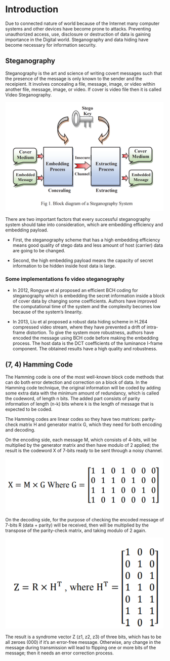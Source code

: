 # Introduction
Due to connected nature of world because of the Internet many computer systems and other devices have become prone to attacks. Preventing unauthorized access, use, disclosure or destruction of data is gaining importance in the Digital world. Steganography and data hiding have become necessary for information security.  


## Steganography
Steganography is the art and science of writing covert messages such that the presence of the message is only known to the sender and the receipient. It involves concealing a file, message, image, or video within another file, message, image, or video. If cover is video file then it is called Video Steganography.

<img src="images/steganography.png" width="500px">

There are two important factors that every successful steganography system should take into consideration, which are embedding efficiency and embedding payload. 

* First, the steganography scheme that has a high embedding efficiency means good quality of stego data and less amount of host (carrier) data are going to be changed. 

* Second, the high embedding payload means the capacity of secret
information to be hidden inside host data is large.  

### Some implementations fo video steganography
* In 2012, Rongyue et al proposed an efficient BCH coding
for steganography which is embedding the secret information
inside a block of cover data by changing some coefficients.
Authors have improved the computational time of the system
and the complexity becomes low because of the system’s
linearity.

* In 2013, Liu et al proposed a robust data hiding scheme in
H.264 compressed video stream, where they have prevented a
drift of intra-frame distortion. To give the system more
robustness, authors have encoded the message using BCH
code before making the embedding process. The host data is
the DCT coefficients of the luminance I-frame component.
The obtained results have a high quality and robustness. 


## (7, 4) Hamming Code

The Hamming code is one of the most well-known block code methods that can do both error detection and correction on a block of data. In the Hamming code technique, the original information will be coded by adding some extra data
with the minimum amount of redundancy, which is called the codeword, of length n bits. The added part consists of parity information of length (n-k) bits where k is the length of message that is expected to be coded.

The Hamming codes are linear codes so they have two matrices: parity-check matrix H and generator matrix G, which they need for both encoding and decoding. 

On the encoding side, each message M, which consists of 4-bits, will be multiplied by the generator matrix and then have modulo of 2 applied; the result is the codeword X of 7-bits ready to be sent through a noisy channel.

<img src="images/hamming_encoding.png" width="500px">

On the decoding side, for the purpose of checking the encoded message of 7-bits R (data + parity) will be received,
then will be multiplied by the transpose of the parity-check matrix, and taking modulo of 2 again. 

<img src="images/hamming_decoding.png" width="500px">

The result is a syndrome vector Z (z1, z2, z3) of three bits, which has to be all zeroes (000) if it’s an error-free message. Otherwise, any change in the message during transmission will lead to flipping one or more bits of the message; then it needs an error correction process. 



